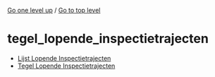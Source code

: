 <!-- generated by markdown-notes-tree -->

<!-- upward navigation links generated by markdown-notes-tree start here -->

[Go one level up](../SUMMARY.md) / [Go to top level](../../../../SUMMARY.md)

<!-- upward navigation links generated by markdown-notes-tree end here -->

# tegel_lopende_inspectietrajecten

<!-- optional markdown-notes-tree directory description starts here -->

<!-- optional markdown-notes-tree directory description ends here -->

- [Lijst Lopende Inspectietrajecten](lijst_lopende_inspectietrajecten.md)
- [Tegel Lopende Inspectietrajecten](README.md)
